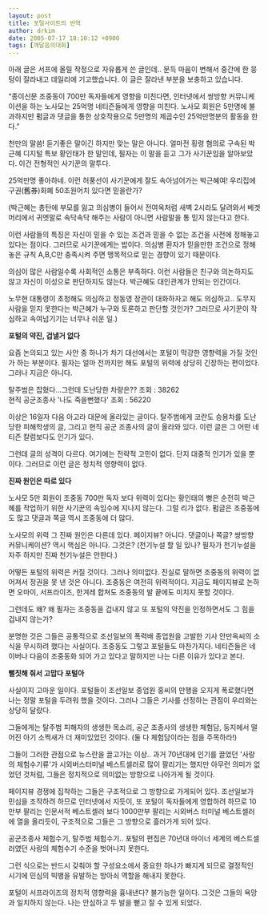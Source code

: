 ```yaml
---
layout: post
title: 포털사이트의 반역
author: drkim
date: 2005-07-17 18:10:12 +0900
tags: [깨달음의대화]
---
```

아래 글은 서프에 올릴 작정으로 자유롭게 쓴 글인데.. 문득 마음이 변해서 중간에 한 뭉텅이 잘라내고 데일리에 기고했습니다. 이 글은 잘라낸 부분을 보충하고 있습니다.

“종이신문 조중동이 700만 독자들에게 영향을 미친다면, 인터넷에서 쌍방향 커뮤니케이션을 하는 노사모는 25억명 네티즌들에게 영향을 미친다. 노사모 회원은 5만명에 불과하지만 펌글과 댓글을 통한 상호작용으로 5만명의 제곱수인 25억만명분의 활동을 한다.” 

천만의 말씀! 듣기좋은 말이긴 하지만 맞는 말은 아니다. 얼마전 횡령 혐의로 구속된 박근혜 디지털 특보 황인태가 한 말인데, 필자는 이 말을 듣고 그가 사기꾼임을 알아보았다. 이건 전형적인 사기꾼의 말투다. 

25억만명 좋아하네. 이런 허풍선이 사기꾼에게 잘도 속아넘어가는 박근혜여! 우리집에 구권(舊券)화폐 50조원어치 있다면 믿을란가? 

(박근혜는 총탄에 부모를 잃고 의심병이 들어서 전여옥처럼 새벽 2시라도 달려와서 베겟머리에서 귀엣말로 속닥속닥 해주는 사람이 아니면 사람말을 통 믿지 않는다고 한다. 

이런 사람들의 특징은 자신이 믿을 수 있는 조건과 믿을 수 없는 조건을 사전에 정해놓고 있다는 점이다. 그러므로 사기꾼에게는 밥이다. 의심병 환자가 믿을만한 조건으로 정해놓은 규칙 A,B,C만 충족시켜 주면 맹목적으로 믿는 경향이 있기 때문이다. 

의심이 많은 사람일수록 사회적인 소통은 부족하다. 이런 사람들은 친구와 의논하지도 않고 자신이 이성으로 판단하지도 않는다. 박근혜도 대인관계가 안되는 인간이다. 

노무현 대통령이 초청해도 의심하고 정동영 장관이 대화하자고 해도 의심하고.. 도무지 사람을 믿지 못한다는 박근혜가 누구와 토론하고 판단할 것인가? 그러므로 사기꾼이 작심하고 속여넘기기는 너무나 쉬운 일.) 

**포털의 약진, 겁낼거 없다**

요즘 논의되고 있는 사안 중 하나가 차기 대선에서는 포털이 막강한 영향력을 가질 것인가 하는 부분이다. 필자는 얼마 전까지만 해도 포털의 위력에 상당히 긴장하는 편이었다. 그러나 지금은 아니다. 

탈주범은 잡혔다...그런데 도난당한 차량은?? 조회 : 38262   
현직 공군조종사 '나도 죽을뻔했다' 조회 : 56220 

이상은 16일자 다음 아고라 대문에 올라있는 글이다. 탈주범에게 코란도 승용차를 도난당한 피해학생의 글, 그리고 현직 공군 조종사의 글이 올라와 있다. 이런 글은 그 어떤 네티즌 칼럼보다도 인기가 있다. 

그런데 글의 성격이 다르다. 여기에는 전략적 고민이 없다. 단지 대중적 인기가 있을 뿐이다. 그러므로 이런 글은 정치적 영향력이 없다. 

**진짜 원인은 따로 있다**

노사모 5만 회원이 조중동 700만 독자 보다 위력이 있다는 황인태의 뻥은 순전히 박근혜를 작업하기 위한 사기꾼의 속임수에 지나지 않는다. 그럴 리가 없다. 펌글은 조중동에도 많고 댓글과 쪽글 역시 조중동에 더 많다. 

노사모의 위력 그 진짜 원인은 다른데 있다. 페이지뷰? 아니다. 댓글이나 쪽글? 쌍방향 커뮤니케이션? 역시 핵심은 아니다. 그것은? (천기누설 할 일 있나? 필자가 천기누설을 자주 하지만 진짜 천기누설은 안한다.) 

어떻든 포털의 위력은 커질 것이다. 그러나 의미없다. 진실로 말하면 조중동의 위력이 없어져서 정권을 못 낸 것은 아니다. 조중동은 여전히 위력적이다. 지금도 페이지뷰로 논하면 오마이, 서프라이즈, 한겨레 합쳐도 조중동의 발 끝에도 미치지 못할 것이다. 

그런데도 왜? 왜 필자는 조중동을 겁내지 않고 또 포털의 약진을 인정하면서도 그 힘을 겁내지 않는가? 

분명한 것은 그들은 공통적으로 조선일보의 폭력배 종업원을 고발한 기사 안만옥씨의 소식을 무시하려 했다는 사실이다. 조중동도 그렇고 포털들도 마찬가지다. 네티즌들은 네이버나 다음이 조중동화 되어 가고 있다고 말하지만 나는 다른 이유가 있다고 본다. 

**뻘짓해 줘서 고맙다 포털아**

사실이지 고마운 일이다. 포털들이 조선일보 종업원 홍씨의 만행을 오지게 폭로했다면 나는 정말 포털을 두려워 했을 것이다. 그러나 그들은 기사를 선정하는 관점이 우리와는 상당히 달랐다. 

그들에게는 탈주범 피해자의 생생한 목소리, 공군 조종사의 생생한 체험담, 둥지에서 떨어진 아기 소쩍새가 더 재미있었던 것이다. (둘 다 체험담이라는 점을 주목하라!)

그들이 그러한 관점으로 뉴스란을 끌고가는 이상.. 과거 70년대에 인기를 끌었던 '사랑의 체험수기류'가 시외버스터미널 베스트셀러로 많이 팔리기는 했지만 아무런 의미가 없었던 것처럼, 그들은 정치적으로 의미없는 방향으로 나아가게 될 것이다. 

페이지뷰 경쟁에 집착하는 그들은 구조적으로 그 방향으로 가게되어 있다. 조선일보가 민심을 조작하려 하므로 인터넷에서 지듯이, 또 포털이 독자들에게 영합하려 하므로 10만부 팔리는 인문서적 베스트셀러 보다 1000만부 팔리는 시외버스 터미널 베스트셀러에 열을 올리듯이, 구조적으로 그들은 그 방향으로 흘러가게 되어 있다. 

공군조종사 체험수기, 탈주범 체험수기.. 포털의 편집은 70년대 마이너 세계의 베스트셀러였던 사랑의 체험수기 수준을 벗어나지 못한다. 

그런 식으로는 반드시 갖춰야 할 구성요소에서 중요한 하나가 빠지게 되므로 결정적인 시기에 민심의 빅뱅을 유발하는 방아쇠 역할을 해내지 못한다. 

포털이 서프라이즈의 정치적 영향력을 흉내낸다? 불가능한 일이다. 그것은 그들의 욕망과 일치하지 않는다. 나는 안심하고 두 발을 뻗고 잘 수 있게 되었다.